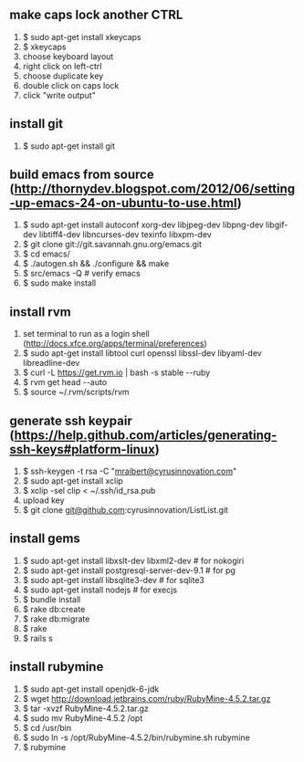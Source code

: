 ## make caps lock another CTRL
1. $ sudo apt-get install xkeycaps
1. $ xkeycaps
1. choose keyboard layout
1. right click on left-ctrl
1. choose duplicate key
1. double click on caps lock
1. click "write output"

## install git
1. $ sudo apt-get install git

## build emacs from source (http://thornydev.blogspot.com/2012/06/setting-up-emacs-24-on-ubuntu-to-use.html)
1. $ sudo apt-get install autoconf xorg-dev libjpeg-dev libpng-dev libgif-dev libtiff4-dev libncurses-dev texinfo libxpm-dev
1. $ git clone git://git.savannah.gnu.org/emacs.git
1. $ cd emacs/
1. $ ./autogen.sh && ./configure && make
1. $ src/emacs -Q # verify emacs
1. $ sudo make install

## install rvm
1. set terminal to run as a login shell (http://docs.xfce.org/apps/terminal/preferences)
1. $ sudo apt-get install libtool curl openssl libssl-dev libyaml-dev libreadline-dev
1. $ curl -L https://get.rvm.io | bash -s stable --ruby
1. $ rvm get head --auto
1. $ source ~/.rvm/scripts/rvm

## generate ssh keypair (https://help.github.com/articles/generating-ssh-keys#platform-linux)
1. $ ssh-keygen -t rsa -C "mraibert@cyrusinnovation.com"
1. $ sudo apt-get install xclip
1. $ xclip -sel clip < ~/.ssh/id_rsa.pub 
1. upload key
1. $ git clone git@github.com:cyrusinnovation/ListList.git

## install gems
1. $ sudo apt-get install libxslt-dev libxml2-dev      # for nokogiri
1. $ sudo apt-get install postgresql-server-dev-9.1    # for pg
1. $ sudo apt-get install libsqlite3-dev               # for sqlite3
1. $ sudo apt-get install nodejs                       # for execjs
1. $ bundle install
1. $ rake db:create
1. $ rake db:migrate
1. $ rake
1. $ rails s

## install rubymine
1. $ sudo apt-get install openjdk-6-jdk
1. $ wget http://download.jetbrains.com/ruby/RubyMine-4.5.2.tar.gz
1. $ tar -xvzf RubyMine-4.5.2.tar.gz 
1. $ sudo mv RubyMine-4.5.2 /opt
1. $ cd /usr/bin
1. $ sudo ln -s /opt/RubyMine-4.5.2/bin/rubymine.sh rubymine
1. $ rubymine
